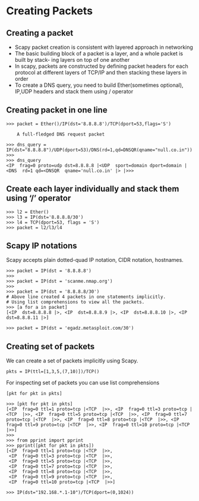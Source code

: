 # Creating Packets

## Creating a packet

- Scapy packet creation is consistent with layered approach in networking
- The basic building block of a packet is a layer, and a whole packet is built by stack- ing layers on top of one another
- In scapy, packets are constructed by defining packet headers for each protocol at different layers of TCP/IP and then stacking these layers in order
- To create a DNS query, you need to build Ether(sometimes optional), IP,UDP headers and stack them using / operator

## Creating packet in one line

```
>>> packet = Ether()/IP(dst='8.8.8.8')/TCP(dport=53,flags='S')

    A full-fledged DNS request packet

>>> dns_query = IP(dst="8.8.8.8")/UDP(dport=53)/DNS(rd=1,qd=DNSQR(qname="null.co.in"))
>>> 
>>> dns_query
<IP  frag=0 proto=udp dst=8.8.8.8 |<UDP  sport=domain dport=domain |<DNS  rd=1 qd=<DNSQR  qname='null.co.in' |> |>>>
```

## Create each layer individually and stack them using ‘/’ operator

```
>>> l2 = Ether()
>>> l3 = IP(dst='8.8.8.8/30')
>>> l4 = TCP(dport=53, flags = 'S')
>>> packet = l2/l3/l4
```

## Scapy IP notations

Scapy accepts plain dotted-quad IP notation, CIDR notation, hostnames.

```
>>> packet = IP(dst = '8.8.8.8')
>>> 
>>> packet = IP(dst = 'scanme.nmap.org')
>>> 
>>> packet = IP(dst = '8.8.8.8/30')
# Above line created 4 packets in one statements implicitly.
# Using list comprehensions to view all the packets.
>>> [a for a in packet]
[<IP  dst=8.8.8.8 |>, <IP  dst=8.8.8.9 |>, <IP  dst=8.8.8.10 |>, <IP  dst=8.8.8.11 |>]

>>> packet = IP(dst = 'egadz.metasploit.com/30')
```

## Creating set of packets

We can create a set of packets implicitly using Scapy.

```
pkts = IP(ttl=[1,3,5,(7,10)])/TCP()
```

For inspecting set of packets you can use list comprehensions

```
[pkt for pkt in pkts]

>>> [pkt for pkt in pkts]
[<IP  frag=0 ttl=1 proto=tcp |<TCP  |>>, <IP  frag=0 ttl=3 proto=tcp |<TCP  |>>, <IP  frag=0 ttl=5 proto=tcp |<TCP  |>>, <IP  frag=0 ttl=7 proto=tcp |<TCP  |>>, <IP  frag=0 ttl=8 proto=tcp |<TCP  |>>, <IP  frag=0 ttl=9 proto=tcp |<TCP  |>>, <IP  frag=0 ttl=10 proto=tcp |<TCP  |>>]
>>>
>>> from pprint import pprint
>>> pprint([pkt for pkt in pkts])
[<IP  frag=0 ttl=1 proto=tcp |<TCP  |>>,
 <IP  frag=0 ttl=3 proto=tcp |<TCP  |>>,
 <IP  frag=0 ttl=5 proto=tcp |<TCP  |>>,
 <IP  frag=0 ttl=7 proto=tcp |<TCP  |>>,
 <IP  frag=0 ttl=8 proto=tcp |<TCP  |>>,
 <IP  frag=0 ttl=9 proto=tcp |<TCP  |>>,
 <IP  frag=0 ttl=10 proto=tcp |<TCP  |>>]
```

```
>>> IP(dst="192.168.*.1-10")/TCP(dport=(0,1024))
```

